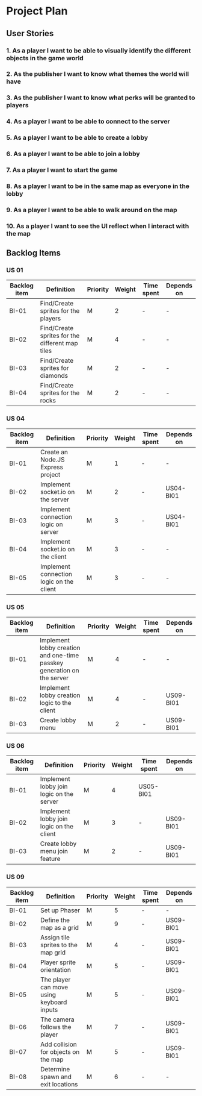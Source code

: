 # Project Plan

## User Stories

### 1. As a player I want to be able to visually identify the different objects in the game world

### 2. As the publisher I want to know what themes the world will have

### 3. As the publisher I want to know what perks will be granted to players

### 4. As a player I want to be able to connect to the server

### 5. As a player I want to be able to create a lobby

### 6. As a player I want to be able to join a lobby

### 7. As a player I want to start the game

### 8. As a player I want to be in the same map as everyone in the lobby

### 9. As a player I want to be able to walk around on the map

### 10. As a player I want to see the UI reflect when I interact with the map

## Backlog Items

### US 01

Backlog item | Definition | Priority | Weight | Time spent | Depends on |
| -| -| -| -| -| -|
| BI-01 | Find/Create sprites for the players | M | 2 | - | - |
| BI-02 | Find/Create sprites for the different map tiles | M | 4 | - | - |
| BI-03 | Find/Create sprites for diamonds | M | 2 | - | - |
| BI-04 | Find/Create sprites for the rocks | M | 2 | - | - |

### US 04

Backlog item | Definition | Priority | Weight | Time spent | Depends on |
| -| -| -| -| -| -|
| BI-01 | Create an Node.JS Express project | M | 1 | - | -
| BI-02 | Implement socket.io on the server | M | 2 | - | US04-BI01
| BI-03 | Implement connection logic on server | M | 3 | - | US04-BI01
| BI-04 | Implement socket.io on the client | M | 3 | - | - | US09-BI01
| BI-05 | Implement connection logic on the client | M | 3 | - | - | US09-BI01

### US 05

Backlog item | Definition | Priority | Weight | Time spent | Depends on |
| -| -| -| -| -| -|
| BI-01 | Implement lobby creation and one-time passkey generation on the server | M | 4 | - | - |
| BI-02 | Implement lobby creation logic to the client | M | 4 | - | US09-BI01 |
| BI-03 | Create lobby menu | M | 2 | - | US09-BI01 |

### US 06

Backlog item | Definition | Priority | Weight | Time spent | Depends on |
| -| -| -| -| -| -|
| BI-01 | Implement lobby join logic on the server | M | 4 | US05-BI01
| BI-02 | Implement lobby join logic on the client | M | 3 | - | US09-BI01 |
| BI-03 | Create lobby menu join feature | M | 2 | - | US09-BI01 |

### US 09

Backlog item | Definition | Priority | Weight | Time spent | Depends on |
| -| -| -| -| -| -|
| BI-01 | Set up Phaser | M | 5 | - | - |
| BI-02 | Define the map as a grid | M | 9 | - | US09-BI01 |
| BI-03 | Assign tile sprites to the map grid | M | 4 | - | US09-BI01 |
| BI-04 | Player sprite orientation | M | 5 | - | US09-BI01 |
| BI-05 | The player can move using keyboard inputs | M | 5 | - | US09-BI01 |
| BI-06 | The camera follows the player | M | 7 | - | US09-BI01 |
| BI-07 | Add collision for objects on the map | M | 5 | - | US09-BI01 |
| BI-08 | Determine spawn and exit locations | M | 6 | - | - |
